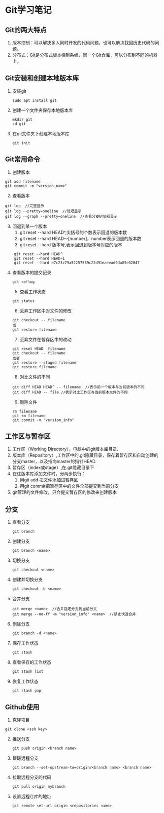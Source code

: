 # Git学习笔记

## Git的两大特点

1. 版本控制：可以解决多人同时开发的代码问题，也可以解决找回历史代码的问题。
2. 分布式：Git是分布式版本控制系统，同一个Git仓库，可以分布到不同的机器上。

## Git安装和创建本地版本库

1. 安装git 

   ```
   sudo apt install git
   ```

2. 创建一个文件夹保存本地版本库

   ```
   mkdir git
   cd git
   ```

3. 在git文件夹下创建本地版本库

   ```
   git init
   ```

   

## Git常用命令

1. 创建版本

```
git add filename
git commit -m "version_name"
```

2. 查看版本

```
git log  //完整显示
git log --pretty=oneline  //简短显示
git log --graph --pretty=oneline  //查看分支树简短显示
```

3. 回退到某一个版本
   1. git reset --hard HEAD^,尖括号的个数表示回退的版本数
   2. git reset --hard HEAD～[number]，number表示回退的版本数
   3. git reset --hard 版本号,表示回退到版本号对应的版本

```
	git reset --hard HEAD^
	git reset --hard HEAD~1
	git reset --hard e7c23c79a52257539c22d91eaeead9da85e32047
```

 4. 查看版本的提交记录

    ```
    git reflog
    ```

	5. 查看工作状态

    ```
    git status
    ```

	6. 丢弃工作区中对文件的修改

    ```
    git checkout -- filename
    或
    git restore filename
    ```

	7. 丢弃文件在暂存区中的改动

    ```
    git reset HEAD  filename
    git checkout -- filename
    或者
    git restore --staged filename
    git restore filename
    ```

	8. 对比文件的不同

    ```
    git diff HEAD HEAD^ -- filename  //表示前一个版本与当前版本的不同
    git diff HEAD -- file //表示对比工作区与当前版本文件的不同
    ```

	9. 删除文件

    ```
    rm filename
    git rm filename
    git commit -m "version_info"
    ```

## 工作区与暂存区

1. 工作区（Working Directory），电脑中的git版本库目录.
2. 版本库（Repository）,工作区中的.git隐藏目录，保存着暂存区和自动创建的分支master，以及指向master的指针HEAD.
3. 暂存区（index或stage）,在.git隐藏目录下
4. 在往版本库添加文件时，分两步执行：
   1. 用git add 把文件添加进暂存区
   2. 用git commit把暂存区中的文件全部提交到当前分支
5. git管理的文件修改，只会提交暂存区的修改来创建版本

## 分支

1. 查看分支

   ```
   git branch
   ```

2. 创建分支

   ```
   git branch <name>
   ```

3. 切换分支

   ```
   git checkout <name>
   ```

4. 创建并切换分支

   ```
   git checkout -b <name>
   ```

5. 合并分支

   ```
   git merge <name>  //合并指定分支到当前分支
   git merge --no-ff -m "version_info" <name>  //禁止快速合并
   ```

6. 删除分支

   ```
   git branch -d <name>
   ```

7. 保存工作状态

   ```
   git stash
   ```

8. 查看保存的工作状态

   ```
   git stash list
   ```

9. 恢复工作状态

   ```
   git stash pop
   ```

   

## Github使用

1. 克隆项目

```
git clone <ssh key>
```

2. 推送分支

   ```
   git push origin <branch name>
   ```

3. 跟踪远程分支

   ```
   git branch --set-upstream-to=origin/<branch name> <branch name>
   ```

4. 拉取远程分支的代码

   ```
   git pull origin mybranch
   ```
5. 设置远程仓库的地址
	```
	git remote set-url origin <repositories name>
	```
   
